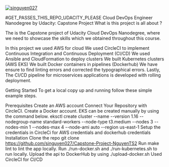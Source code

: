 [![singuyen027](https://circleci.com/gh/singuyen027/Capstone-Project-NguyenTS2.svg?style=svg)](https://circleci.com/gh/singuyen027/Capstone-Project-NguyenTS2)

#GET_PASSES_THIS_REPO_UDACITY_PLEASE
Cloud DevOps Engineer Nanodegree by Udacity: Capstone Project
What is this project is all about ?

The is the Capstone project of Udacity Cloud DevOps Nanodegree, where we need to showcase the skills which we obtained throughout this course.

In this project we used AWS for cloud
We used CircleCI to implement Continuous Integration and Continuous Deployment (CI/CD)
We used Ansible and CloudFormation to deploy clusters
We built Kubernetes clusters (AWS EKS)
We built Docker containers in pipelines (Dockerhub)
We have ensure to find linting errors and corrected the typographical errors.
Lastly, The CI/CD pipeline for microservices applications is developed with rolling deployment.

Getting Started
To get a local copy up and running follow these simple example steps.

Prerequisites
Create an AWS account
Connect Your Repository with CircleCI.
Create a Docker account.
EKS can be created manually by using the command below.
eksctl create cluster --name <cluster-name> --version 1.16 --nodegroup-name standard-workers --node-type t3.medium --nodes 3 --nodes-min 1 --nodes-max 4 --node-ami auto --region us-east-1
Setup the credentials in CircleCi for AWS credentials and dockerhub credentials
Installation
Clone the repo
git clone https://github.com/singuyen027/Capstone-Project-NguyenTS2
Run make lint to lint the app locally.
Run ./run-docker.sh and ./run-kubernetes.sh to run locally.
Upload the api to DockerHub by using ./upload-docker.sh
Used CircleCI for CI/CD
